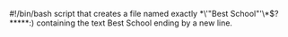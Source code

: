 #!/bin/bash
script that creates a file named exactly \*\\'"Best School"\'\\*$\?\*\*\*\*\*:) containing the text Best School ending by a new line.
